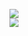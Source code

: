 [![](https://img.shields.io/badge/Made%20With-Github%20Spray-lightgrey.svg?style=for-the-badge&logo=github)](https://github.com/Annihil/github-spray#1341)  
[![](https://i.imgur.com/2DrTn0Z.gif)](https://github.com/Annihil/github-spray)